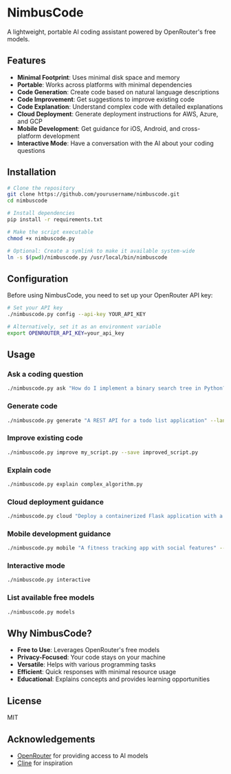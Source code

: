 # NimbusCode

A lightweight, portable AI coding assistant powered by OpenRouter's free models.

## Features

- **Minimal Footprint**: Uses minimal disk space and memory
- **Portable**: Works across platforms with minimal dependencies
- **Code Generation**: Create code based on natural language descriptions
- **Code Improvement**: Get suggestions to improve existing code
- **Code Explanation**: Understand complex code with detailed explanations
- **Cloud Deployment**: Generate deployment instructions for AWS, Azure, and GCP
- **Mobile Development**: Get guidance for iOS, Android, and cross-platform development
- **Interactive Mode**: Have a conversation with the AI about your coding questions

## Installation

```bash
# Clone the repository
git clone https://github.com/yourusername/nimbuscode.git
cd nimbuscode

# Install dependencies
pip install -r requirements.txt

# Make the script executable
chmod +x nimbuscode.py

# Optional: Create a symlink to make it available system-wide
ln -s $(pwd)/nimbuscode.py /usr/local/bin/nimbuscode
```

## Configuration

Before using NimbusCode, you need to set up your OpenRouter API key:

```bash
# Set your API key
./nimbuscode.py config --api-key YOUR_API_KEY

# Alternatively, set it as an environment variable
export OPENROUTER_API_KEY=your_api_key
```

## Usage

### Ask a coding question

```bash
./nimbuscode.py ask "How do I implement a binary search tree in Python?"
```

### Generate code

```bash
./nimbuscode.py generate "A REST API for a todo list application" --language python --save todo_api.py
```

### Improve existing code

```bash
./nimbuscode.py improve my_script.py --save improved_script.py
```

### Explain code

```bash
./nimbuscode.py explain complex_algorithm.py
```

### Cloud deployment guidance

```bash
./nimbuscode.py cloud "Deploy a containerized Flask application with a PostgreSQL database" --provider aws
```

### Mobile development guidance

```bash
./nimbuscode.py mobile "A fitness tracking app with social features" --platform cross
```

### Interactive mode

```bash
./nimbuscode.py interactive
```

### List available free models

```bash
./nimbuscode.py models
```

## Why NimbusCode?

- **Free to Use**: Leverages OpenRouter's free models
- **Privacy-Focused**: Your code stays on your machine
- **Versatile**: Helps with various programming tasks
- **Efficient**: Quick responses with minimal resource usage
- **Educational**: Explains concepts and provides learning opportunities

## License

MIT

## Acknowledgements

- [OpenRouter](https://openrouter.ai/) for providing access to AI models
- [Cline](https://github.com/cline/cline) for inspiration
